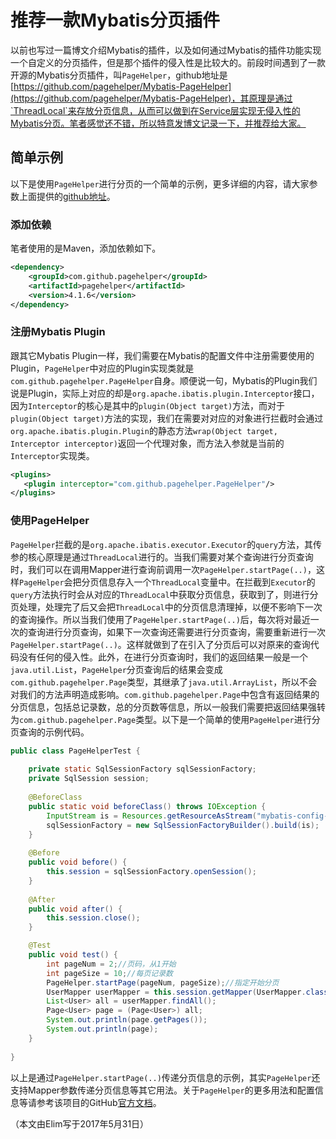 # 推荐一款Mybatis分页插件
以前也写过一篇博文介绍Mybatis的插件，以及如何通过Mybatis的插件功能实现一个自定义的分页插件，但是那个插件的侵入性是比较大的。前段时间遇到了一款开源的Mybatis分页插件，叫`PageHelper`，github地址是[https://github.com/pagehelper/Mybatis-PageHelper](https://github.com/pagehelper/Mybatis-PageHelper)，其原理是通过`ThreadLocal`来存放分页信息，从而可以做到在Service层实现无侵入性的Mybatis分页。笔者感觉还不错，所以特意发博文记录一下，并推荐给大家。  

## 简单示例
以下是使用`PageHelper`进行分页的一个简单的示例，更多详细的内容，请大家参数上面提供的[github地址](https://github.com/pagehelper/Mybatis-PageHelper)。  
### 添加依赖  
笔者使用的是Maven，添加依赖如下。  
```xml
<dependency>
	<groupId>com.github.pagehelper</groupId>
	<artifactId>pagehelper</artifactId>
	<version>4.1.6</version>
</dependency>
```

### 注册Mybatis Plugin
跟其它Mybatis Plugin一样，我们需要在Mybatis的配置文件中注册需要使用的Plugin，`PageHelper`中对应的Plugin实现类就是`com.github.pagehelper.PageHelper`自身。顺便说一句，Mybatis的Plugin我们说是Plugin，实际上对应的却是`org.apache.ibatis.plugin.Interceptor`接口，因为`Interceptor`的核心是其中的`plugin(Object target)`方法，而对于`plugin(Object target)`方法的实现，我们在需要对对应的对象进行拦截时会通过`org.apache.ibatis.plugin.Plugin`的静态方法`wrap(Object target, Interceptor interceptor)`返回一个代理对象，而方法入参就是当前的`Interceptor`实现类。  
```xml
<plugins>  
   <plugin interceptor="com.github.pagehelper.PageHelper"/>  
</plugins>
```

### 使用PageHelper
`PageHelper`拦截的是`org.apache.ibatis.executor.Executor`的`query`方法，其传参的核心原理是通过`ThreadLocal`进行的。当我们需要对某个查询进行分页查询时，我们可以在调用Mapper进行查询前调用一次`PageHelper.startPage(..)`，这样`PageHelper`会把分页信息存入一个`ThreadLocal`变量中。在拦截到`Executor`的`query`方法执行时会从对应的`ThreadLocal`中获取分页信息，获取到了，则进行分页处理，处理完了后又会把`ThreadLocal`中的分页信息清理掉，以便不影响下一次的查询操作。所以当我们使用了`PageHelper.startPage(..)`后，每次将对最近一次的查询进行分页查询，如果下一次查询还需要进行分页查询，需要重新进行一次`PageHelper.startPage(..)`。这样就做到了在引入了分页后可以对原来的查询代码没有任何的侵入性。此外，在进行分页查询时，我们的返回结果一般是一个`java.util.List`，`PageHelper`分页查询后的结果会变成`com.github.pagehelper.Page`类型，其继承了`java.util.ArrayList`，所以不会对我们的方法声明造成影响。`com.github.pagehelper.Page`中包含有返回结果的分页信息，包括总记录数，总的分页数等信息，所以一般我们需要把返回结果强转为`com.github.pagehelper.Page`类型。以下是一个简单的使用`PageHelper`进行分页查询的示例代码。  
```java
public class PageHelperTest {
	
	private static SqlSessionFactory sqlSessionFactory;
	private SqlSession session;
	
	@BeforeClass
	public static void beforeClass() throws IOException {
		InputStream is = Resources.getResourceAsStream("mybatis-config-single.xml");
		sqlSessionFactory = new SqlSessionFactoryBuilder().build(is);
	}
	
	@Before
	public void before() {
		this.session = sqlSessionFactory.openSession();
	}
	
	@After
	public void after() {
		this.session.close();
	}

	@Test
	public void test() {
		int pageNum = 2;//页码，从1开始
		int pageSize = 10;//每页记录数
		PageHelper.startPage(pageNum, pageSize);//指定开始分页
		UserMapper userMapper = this.session.getMapper(UserMapper.class);
		List<User> all = userMapper.findAll();
		Page<User> page = (Page<User>) all;
		System.out.println(page.getPages());
		System.out.println(page);
	}
	
}
```

以上是通过`PageHelper.startPage(..)`传递分页信息的示例，其实`PageHelper`还支持Mapper参数传递分页信息等其它用法。关于`PageHelper`的更多用法和配置信息等请参考该项目的GitHub[官方文档](https://github.com/pagehelper/Mybatis-PageHelper)。  

（本文由Elim写于2017年5月31日）